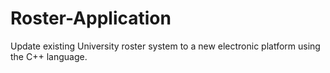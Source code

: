 # Roster-Application
Update existing University roster system to a new electronic platform using the C++ language. 
